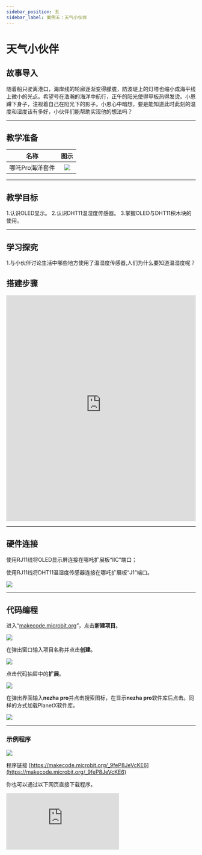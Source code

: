 ```yaml
---
sidebar_position: 五
sidebar_label: 案例五：天气小伙伴
---
```


# 天气小伙伴

## 故事导入

随着船只驶离港口，海岸线的轮廓逐渐变得朦胧，防波堤上的灯塔也缩小成海平线上微小的光点。希望号在浩瀚的海洋中航行，正午的阳光使得甲板热得发烫。小恩蹲下身子，注视着自己在阳光下的影子。小恩心中暗想，要是能知道此时此刻的温度和湿度该有多好，小伙伴们能帮助实现他的想法吗？

--- 

## 教学准备

|     名称     |            图示            |
| :----------: | :--------------------------: |
|   哪吒Pro海洋套件  |   ![](https://wiki-media-ef.oss-cn-hongkong.aliyuncs.com/docs/microbit/building-blocks/nezha-pro-ocean-kit/nezha-pro-ocean-kit-products-introduction-002.png.png)  |

--- 
## 教学目标 
1.认识OLED显示。
2.认识DHT11温湿度传感器。
3.掌握OLED与DHT11积木块的使用。

--- 

## 学习探究

1.与小伙伴讨论生活中哪些地方使用了温湿度传感器,人们为什么要知道温湿度呢？

## 搭建步骤

<embed src="https://wiki-media-ef.oss-cn-hongkong.aliyuncs.com/docs/microbit/building-blocks/nezha-pro-ocean-kit/setup-diagram/case05/nezha-pro-ocean-kit-step-05-1.png.pdf" type="application/pdf" width="100%" height="600px" />

--- 

## 硬件连接
使用RJ11线将OLED显示屏连接在哪吒扩展板“IIC”端口；

使用RJ11线将DHT11温湿度传感器连接在哪吒扩展板“J1”端口。

![](https://wiki-media-ef.oss-cn-hongkong.aliyuncs.com/docs/microbit/building-blocks/nezha-pro-ocean-kit/setup-diagram/case05/nezha-pro-ocean-kit-step-05-2.png.png)


--- 
## 代码编程

进入“[makecode.microbit.org](https://makecode.microbit.org)”，点击**新建项目**。

![](https://wiki-media-ef.oss-cn-hongkong.aliyuncs.com/docs/microbit/building-blocks/microbit-space-science-kit/images/microbit-space-science-kit-case01-07.png)

在弹出窗口输入项目名称并点击**创建**。

![](https://wiki-media-ef.oss-cn-hongkong.aliyuncs.com/docs/microbit/building-blocks/microbit-space-science-kit/images/microbit-space-science-kit-case01-11.png)

点击代码抽屉中的**扩展**。

![](https://wiki-media-ef.oss-cn-hongkong.aliyuncs.com/docs/microbit/building-blocks/microbit-space-science-kit/images/microbit-space-science-kit-case01-09.png)

在弹出界面输入**nezha pro**并点击搜索图标，在显示**nezha pro**软件库后点击。同样的方式加载PlanetX软件库。

![](https://wiki-media-ef.oss-cn-hongkong.aliyuncs.com/docs/microbit/building-blocks/microbit-space-science-kit/images/microbit-space-science-kit-case01-10.png)

---
### 示例程序

![](https://wiki-media-ef.oss-cn-hongkong.aliyuncs.com/docs/microbit/building-blocks/nezha-pro-ocean-kit/setup-diagram/case05/nezha-pro-ocean-kit-step-05-3.png.png)

程序链接
[https://makecode.microbit.org/_9feP8JeVcKE6](https://makecode.microbit.org/_9feP8JeVcKE6)

你也可以通过以下网页直接下载程序。

<div
    style={{
        position: 'relative',
        paddingBottom: '60%',
        overflow: 'hidden',
    }}
>
    <iframe
        src="https://makecode.microbit.org/_9feP8JeVcKE6"
        frameborder="0"
        sandbox="allow-popups allow-forms allow-scripts allow-same-origin"
        style={{
            position: 'absolute',
            width: '100%',
            height: '100%',
        }}
    />
</div>

---
### 下载程序

使用 USB 线连接 PC 和 micro:bit V2。

![](https://wiki-media-ef.oss-cn-hongkong.aliyuncs.com/docs/microbit/building-blocks/microbit-space-science-kit/images/microbit-space-science-kit-manual03.gif)

连接成功后，电脑上会识别出一个名为 MICROBIT 的盘符。

![](https://wiki-media-ef.oss-cn-hongkong.aliyuncs.com/docs/microbit/building-blocks/microbit-space-science-kit/images/microbit-space-science-kit-manual06.png)

点击左下角的![](https://wiki-media-ef.oss-cn-hongkong.aliyuncs.com/docs/microbit/building-blocks/microbit-space-science-kit/images/microbit-space-science-kit-manual07.png)，选择**Connect Device**。

![](https://wiki-media-ef.oss-cn-hongkong.aliyuncs.com/docs/microbit/building-blocks/microbit-space-science-kit/images/microbit-space-science-kit-manual11.png)

点击![](https://wiki-media-ef.oss-cn-hongkong.aliyuncs.com/docs/microbit/building-blocks/microbit-space-science-kit/images/microbit-space-science-kit-manual08.png)。

![](https://wiki-media-ef.oss-cn-hongkong.aliyuncs.com/docs/microbit/building-blocks/microbit-space-science-kit/images/microbit-space-science-kit-manual12.png)

点击![](https://wiki-media-ef.oss-cn-hongkong.aliyuncs.com/docs/microbit/building-blocks/microbit-space-science-kit/images/microbit-space-science-kit-manual09.png)。

![](https://wiki-media-ef.oss-cn-hongkong.aliyuncs.com/docs/microbit/building-blocks/microbit-space-science-kit/images/microbit-space-science-kit-manual13.png)

在弹出窗口选择 **BBC micro:bit CMSIS-DAP**，然后选择**连接**，至此，我们的 micro:bit 就已经连接成功。

![](https://wiki-media-ef.oss-cn-hongkong.aliyuncs.com/docs/microbit/building-blocks/microbit-space-science-kit/images/microbit-space-science-kit-manual14.png)

点击**下载程序**

![](https://wiki-media-ef.oss-cn-hongkong.aliyuncs.com/docs/microbit/building-blocks/microbit-space-science-kit/images/microbit-space-science-kit-manual10.png)

---
## 案例演示
OLED显示当前的温湿度，当温度＞30°，micro:bit显示“哭脸”，否则micro:bit显示“笑脸”。

**图片**

---
## 扩展知识

DHT11 温湿度传感器是一款常用的数字式温湿度复合传感器，具有结构简单、成本低、使用方便等特点，广泛应用于智能家居、气象监测、农业大棚等场景。以下是关于它的详细介绍：

### 一、基本概述

功能：可同时测量环境温度和湿度，并将数据转换为数字信号输出。

类型：属于电阻式湿度传感器和 NTC（负温度系数）热敏电阻组合的复合传感器。

输出形式：单总线数字信号，便于与单片机（如 Arduino、STM32）等主控设备直接通信。

### 二、工作原理

#### 1.湿度测量：

利用电阻式湿度传感元件（高分子聚合物薄膜），其电阻值随环境湿度变化而变化。湿度越高，电阻值越低，通过电路将电阻变化转换为电信号。

#### 2.温度测量：

通过 NTC 热敏电阻检测温度，温度升高时电阻值降低，反之升高，经电路转换为电信号。

#### 3.信号处理：

传感器内部的单片机将温湿度模拟信号转换为数字信号，通过 DATA 引脚以单总线协议输出。

#### 三、典型应用场景

智能家居：温湿度监测模块、空调 / 加湿器自动控制。

农业与养殖：大棚温湿度监控、畜禽舍环境调节。

气象站：简易环境监测设备、小型气象站搭建。

工业控制：仓库温湿度监控、设备运行环境监测。
